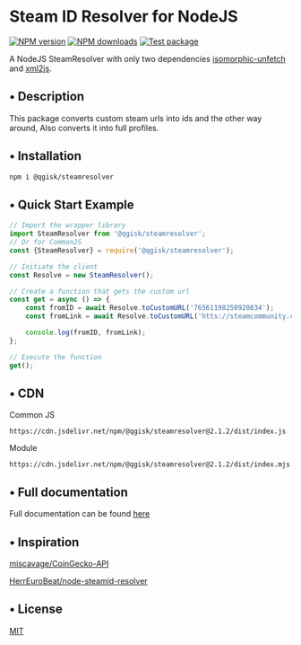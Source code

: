 # Steam ID Resolver for NodeJS

<span class="badge-npmversion"><a href="https://www.npmjs.com/package/@qgisk/steamresolver" title="View this project on NPM"><img src="https://img.shields.io/npm/v/@qgisk/steamresolver.svg" alt="NPM version"/></a></span>
<span class="badge-npmdownloads"><a href="https://www.npmjs.org/package/@qgisk/steamresolver" title="View this project on NPM"><img src="https://img.shields.io/npm/dm/@qgisk/steamresolver.svg" alt="NPM downloads" /></a></span>
[![Test package](https://github.com/QGIsK/steamResolver/actions/workflows/test.js.yml/badge.svg?branch=main)](https://github.com/QGIsK/steamResolver/actions/workflows/test.js.yml)

A NodeJS SteamResolver with only two dependencies [isomorphic-unfetch](https://www.npmjs.com/package/isomorphic-unfetch) and [xml2js](https://www.npmjs.com/package/xml2js).

## • Description

This package converts custom steam urls into ids and the other way around, Also converts it into full profiles.

## • Installation

```bash
npm i @qgisk/steamresolver
```

## • Quick Start Example

```javascript
// Import the wrapper library
import SteamResolver from '@qgisk/steamresolver';
// Or for CommonJS
const {SteamResolver} = require('@qgisk/steamresolver');

// Initiate the client
const Resolve = new SteamResolver();

// Create a function that gets the custom url
const get = async () => {
    const fromID = await Resolve.toCustomURL('76561198250920834');
    const fromLink = await Resolve.toCustomURL('htts://steamcommunity.com/profiles/76561198250920834');

    console.log(fromID, fromLink);
};

// Execute the function
get();
```

## • CDN

Common JS
```
https://cdn.jsdelivr.net/npm/@qgisk/steamresolver@2.1.2/dist/index.js
```

Module
```
https://cdn.jsdelivr.net/npm/@qgisk/steamresolver@2.1.2/dist/index.mjs
```

## • Full documentation

Full documentation can be found [here](https://steamresolver.docs.demiann.dev)

## • Inspiration

[miscavage/CoinGecko-API](https://github.com/miscavage/CoinGecko-API/)

[HerrEuroBeat/node-steamid-resolver](https://github.com/HerrEurobeat/node-steamid-resolver/)

## • License

[MIT](LICENSE)
